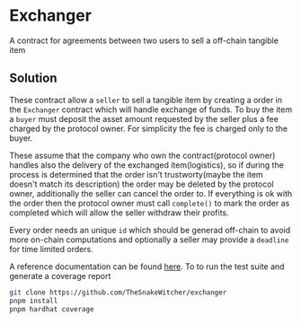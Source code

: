 # Exchanger

A contract for agreements between two users to sell a off-chain tangible item

## Solution

These contract allow a `seller` to sell a tangible item by creating a order in the `Exchanger` contract
which will handle exchange of funds. To buy the item a `buyer` must deposit the asset amount requested
by the seller plus a fee charged by the protocol owner. For simplicity the fee is charged only to the
buyer.

These assume that the company who own the contract(protocol owner) handles also the delivery of
the exchanged item(logistics), so if during the process is determined that the order isn't
trustworty(maybe the item doesn't match its description) the order may be deleted by the protocol
owner, additionally the seller can cancel the order to.
If everything is ok with the order then the protocol owner must call `complete()` to mark the order
as completed which will allow the seller withdraw their profits.

Every order needs an unique `id` which should be generad off-chain to avoid more on-chain computations
and optionally a seller may provide a `deadline` for time limited orders.

A reference documentation can be found [here](https://github.com/TheSnakeWitcher/exchanger/blob/main/doc/index.md). To to run the test
suite and generate a coverage report

```sh
git clone https://github.com/TheSnakeWitcher/exchanger
pnpm install
pnpm hardhat coverage
```
